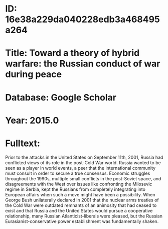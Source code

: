 # ID: 16e38a229da040228edb3a468495a264
# Title: Toward a theory of hybrid warfare: the Russian conduct of war during peace
# Database: Google Scholar
# Year: 2015.0
# Fulltext:
Prior to the attacks in the United States on September 11th, 2001, Russia had conflicted views of its role in the post-Cold War world.
Russia wanted to be seen as a player in world events, a peer that the international community must consult in order to secure a true consensus.
Economic struggles throughout the 1990s, multiple small conflicts in the post-Soviet space, and disagreements with the West over issues like confronting the Milosevic regime in Serbia, kept the Russians from completely integrating into European affairs when such a move might have been a possibility.
When George Bush unilaterally declared in 2001 that the nuclear arms treaties of the Cold War were outdated remnants of an animosity that had ceased to exist and that Russia and the United States would pursue a cooperative relationship, many Russian Atlanticist-liberals were pleased, but the Russian Eurasianist-conservative power establishment was fundamentally shaken.